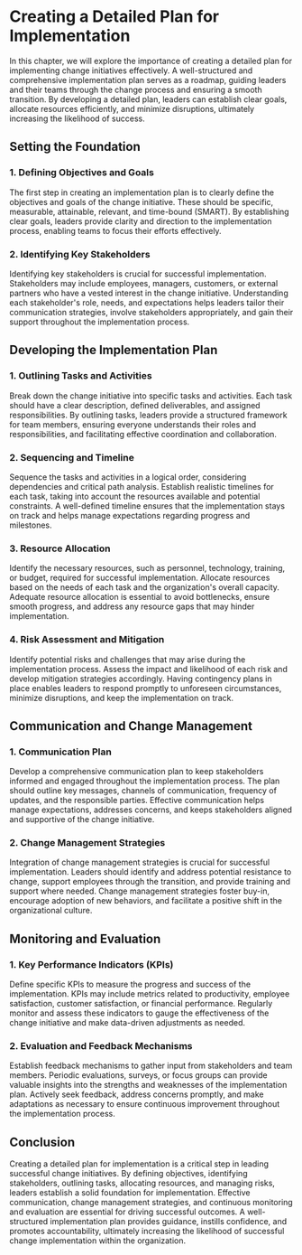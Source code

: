 Creating a Detailed Plan for Implementation
=======================================================

In this chapter, we will explore the importance of creating a detailed plan for implementing change initiatives effectively. A well-structured and comprehensive implementation plan serves as a roadmap, guiding leaders and their teams through the change process and ensuring a smooth transition. By developing a detailed plan, leaders can establish clear goals, allocate resources efficiently, and minimize disruptions, ultimately increasing the likelihood of success.

Setting the Foundation
----------------------

### 1. Defining Objectives and Goals

The first step in creating an implementation plan is to clearly define the objectives and goals of the change initiative. These should be specific, measurable, attainable, relevant, and time-bound (SMART). By establishing clear goals, leaders provide clarity and direction to the implementation process, enabling teams to focus their efforts effectively.

### 2. Identifying Key Stakeholders

Identifying key stakeholders is crucial for successful implementation. Stakeholders may include employees, managers, customers, or external partners who have a vested interest in the change initiative. Understanding each stakeholder's role, needs, and expectations helps leaders tailor their communication strategies, involve stakeholders appropriately, and gain their support throughout the implementation process.

Developing the Implementation Plan
----------------------------------

### 1. Outlining Tasks and Activities

Break down the change initiative into specific tasks and activities. Each task should have a clear description, defined deliverables, and assigned responsibilities. By outlining tasks, leaders provide a structured framework for team members, ensuring everyone understands their roles and responsibilities, and facilitating effective coordination and collaboration.

### 2. Sequencing and Timeline

Sequence the tasks and activities in a logical order, considering dependencies and critical path analysis. Establish realistic timelines for each task, taking into account the resources available and potential constraints. A well-defined timeline ensures that the implementation stays on track and helps manage expectations regarding progress and milestones.

### 3. Resource Allocation

Identify the necessary resources, such as personnel, technology, training, or budget, required for successful implementation. Allocate resources based on the needs of each task and the organization's overall capacity. Adequate resource allocation is essential to avoid bottlenecks, ensure smooth progress, and address any resource gaps that may hinder implementation.

### 4. Risk Assessment and Mitigation

Identify potential risks and challenges that may arise during the implementation process. Assess the impact and likelihood of each risk and develop mitigation strategies accordingly. Having contingency plans in place enables leaders to respond promptly to unforeseen circumstances, minimize disruptions, and keep the implementation on track.

Communication and Change Management
-----------------------------------

### 1. Communication Plan

Develop a comprehensive communication plan to keep stakeholders informed and engaged throughout the implementation process. The plan should outline key messages, channels of communication, frequency of updates, and the responsible parties. Effective communication helps manage expectations, addresses concerns, and keeps stakeholders aligned and supportive of the change initiative.

### 2. Change Management Strategies

Integration of change management strategies is crucial for successful implementation. Leaders should identify and address potential resistance to change, support employees through the transition, and provide training and support where needed. Change management strategies foster buy-in, encourage adoption of new behaviors, and facilitate a positive shift in the organizational culture.

Monitoring and Evaluation
-------------------------

### 1. Key Performance Indicators (KPIs)

Define specific KPIs to measure the progress and success of the implementation. KPIs may include metrics related to productivity, employee satisfaction, customer satisfaction, or financial performance. Regularly monitor and assess these indicators to gauge the effectiveness of the change initiative and make data-driven adjustments as needed.

### 2. Evaluation and Feedback Mechanisms

Establish feedback mechanisms to gather input from stakeholders and team members. Periodic evaluations, surveys, or focus groups can provide valuable insights into the strengths and weaknesses of the implementation plan. Actively seek feedback, address concerns promptly, and make adaptations as necessary to ensure continuous improvement throughout the implementation process.

Conclusion
----------

Creating a detailed plan for implementation is a critical step in leading successful change initiatives. By defining objectives, identifying stakeholders, outlining tasks, allocating resources, and managing risks, leaders establish a solid foundation for implementation. Effective communication, change management strategies, and continuous monitoring and evaluation are essential for driving successful outcomes. A well-structured implementation plan provides guidance, instills confidence, and promotes accountability, ultimately increasing the likelihood of successful change implementation within the organization.
